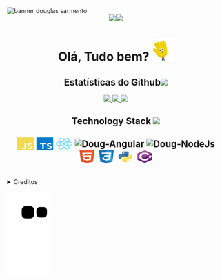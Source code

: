 <img src="https://github.com/Eudouglas/Eudouglas/blob/main/assets/doug.gif" alt="banner douglas sarmento"> 
<div align="center"> 
    <a href="https://eudouglas.github.io/dougfolio/#home" alt="Doug-Portfolio" target="_blank"><img   src="https://img.shields.io/badge/Portfolio-6225E6?style=for-the-badge&logo=windows%20terminal&logoColor=white" target="_blank"></a><a href="mailto:devdoug.it@gmail.com" alt="Doug-Gmail" target="_blank"><img src="https://img.shields.io/badge/Gmail-D14836?style=for-the-badge&logo=gmail&logoColor=white" target="_blank"></a>
</div>
<h1  align="center"> Olá, Tudo bem? <img src="https://github.com/Eudouglas/Eudouglas/blob/main/assets/hand.gif" width="50" /></h1>
<h2 align="center">
  Estatísticas do Github<img src="https://cdn.pixabay.com/animation/2023/06/13/15/12/15-12-47-323_512.gif" width="50">
</h2>
<div align="center"> 
  <a href="https://beacons.ai/Eudouglas">
  <img height="180em" src="https://github-readme-stats.vercel.app/api?username=Eudouglas&show_icons=true&theme=tokyonight"/>
   <a href="https://beacons.ai/Eudouglas"><img height="180em" src="https://github-readme-stats.vercel.app/api/top-langs/?username=Eudouglas&layout=compact&theme=tokyonight"/> <a href="https://git.io/streak-stats"><img height="180em" src="https://github-readme-streak-stats.herokuapp.com/?user=Eudouglas&layout=compact&theme=tokyonight"/></a>
</div>

<h2 align="center">Technology Stack <img src="https://github.com/ritik307/ritik307/blob/main/images/laptop.gif" width="50">
<div style="display: inline_block"><br>
  <img align="center" alt="Doug-Js" height="30" width="40" src="https://raw.githubusercontent.com/devicons/devicon/master/icons/javascript/javascript-plain.svg">
  <img align="center" alt="Doug-Ts" height="30" width="40" src="https://raw.githubusercontent.com/devicons/devicon/master/icons/typescript/typescript-plain.svg">
  <img align="center" alt="Doug-React" height="30" width="40" src="https://raw.githubusercontent.com/devicons/devicon/master/icons/react/react-original.svg">
  <img align="center" alt="Doug-Angular" height="30" width="40" src="https://cdn.jsdelivr.net/gh/devicons/devicon/icons/angularjs/angularjs-original.svg">
  <img align="center" alt="Doug-NodeJs" height="30" width="40" src="https://cdn.jsdelivr.net/gh/devicons/devicon/icons/nodejs/nodejs-original.svg">
  <img align="center" alt="Doug-HTML" height="30" width="40" src="https://raw.githubusercontent.com/devicons/devicon/master/icons/html5/html5-original.svg">
  <img align="center" alt="Doug-CSS" height="30" width="40" src="https://raw.githubusercontent.com/devicons/devicon/master/icons/css3/css3-original.svg">
  <img align="center" alt="Doug-Python" height="30" width="40" src="https://raw.githubusercontent.com/devicons/devicon/master/icons/python/python-original.svg">
  <img align="center" alt="Doug-Csharp" height="30" width="40" src="https://raw.githubusercontent.com/devicons/devicon/master/icons/csharp/csharp-original.svg">
</div>
</h2>
<br>

<details align="left">
  <summary>Creditos</summary> 
  - Badges by <a href="https://dev.to/envoy_/150-badges-for-github-pnk">dev.io</a>
  <br>
  - GitHub Stats by <a href="https://github.com/anuraghazra/github-readme-stats">anuraghazra</a>
 
</details>

 <p align="center"> 

  ![Snake animation](https://github.com/Eudouglas/Eudouglas/blob/output/github-contribution-grid-snake.svg)
 </p>
